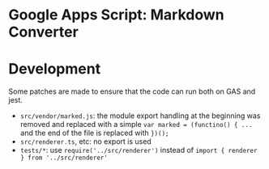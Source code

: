 Google Apps Script: Markdown Converter
==========================================









# Development

Some patches are made to ensure that the code can run both on GAS and jest.

- `src/vendor/marked.js`: the module export handling at the beginning was removed and replaced with a simple `var marked = (functino() { ...` and the end of the file is replaced with `})();`
- `src/renderer.ts`, etc: no export is used
- `tests/*`: use `require('../src/renderer')` instead of `import { renderer } from '../src/renderer'`
